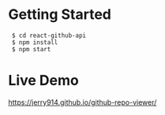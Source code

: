 # Getting Started
```
 $ cd react-github-api
 $ npm install
 $ npm start
```

# Live Demo
https://jerry914.github.io/github-repo-viewer/
